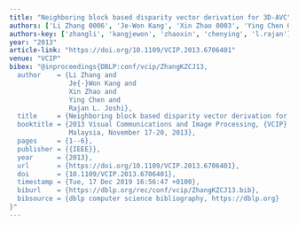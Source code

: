 ```yaml
---
title: "Neighboring block based disparity vector derivation for 3D-AVC"
authors: ['Li Zhang 0006', 'Je-Won Kang', 'Xin Zhao 0003', 'Ying Chen 0011', 'Rajan L. Joshi']
authors-key: ['zhangli', 'kangjewon', 'zhaoxin', 'chenying', 'l.rajan']
year: "2013"
article-link: "https://doi.org/10.1109/VCIP.2013.6706401"
venue: "VCIP"
bibex: "@inproceedings{DBLP:conf/vcip/ZhangKZCJ13,
  author    = {Li Zhang and
               Je{-}Won Kang and
               Xin Zhao and
               Ying Chen and
               Rajan L. Joshi},
  title     = {Neighboring block based disparity vector derivation for 3D-AVC},
  booktitle = {2013 Visual Communications and Image Processing, {VCIP} 2013, Kuching,
               Malaysia, November 17-20, 2013},
  pages     = {1--6},
  publisher = {{IEEE}},
  year      = {2013},
  url       = {https://doi.org/10.1109/VCIP.2013.6706401},
  doi       = {10.1109/VCIP.2013.6706401},
  timestamp = {Tue, 17 Dec 2019 16:56:47 +0100},
  biburl    = {https://dblp.org/rec/conf/vcip/ZhangKZCJ13.bib},
  bibsource = {dblp computer science bibliography, https://dblp.org}
}"
---
```

